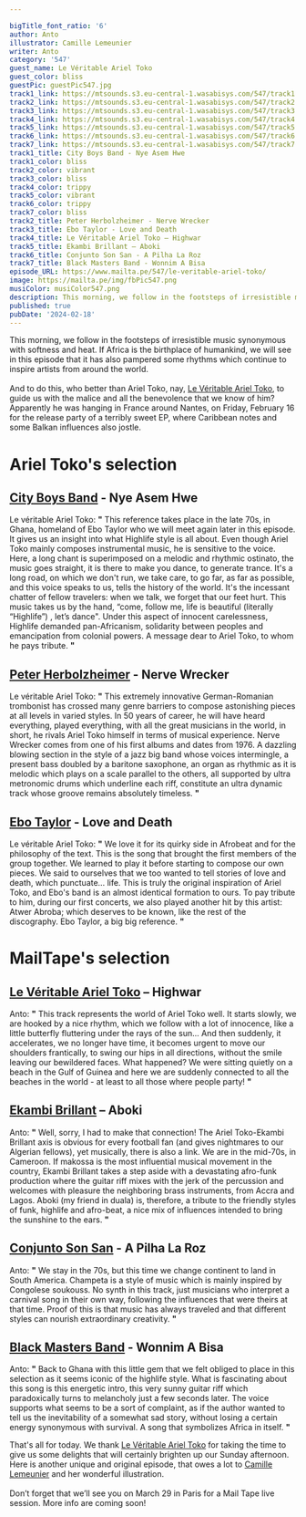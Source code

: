 ```yaml
---

bigTitle_font_ratio: '6'
author: Anto
illustrator: Camille Lemeunier
writer: Anto
category: '547'
guest_name: Le Véritable Ariel Toko
guest_color: bliss
guestPic: guestPic547.jpg
track1_link: https://mtsounds.s3.eu-central-1.wasabisys.com/547/track1.mp3
track2_link: https://mtsounds.s3.eu-central-1.wasabisys.com/547/track2.mp3
track3_link: https://mtsounds.s3.eu-central-1.wasabisys.com/547/track3.mp3
track4_link: https://mtsounds.s3.eu-central-1.wasabisys.com/547/track4.mp3
track5_link: https://mtsounds.s3.eu-central-1.wasabisys.com/547/track5.mp3
track6_link: https://mtsounds.s3.eu-central-1.wasabisys.com/547/track6.mp3
track7_link: https://mtsounds.s3.eu-central-1.wasabisys.com/547/track7.mp3
track1_title: City Boys Band - Nye Asem Hwe
track1_color: bliss
track2_color: vibrant
track3_color: bliss
track4_color: trippy
track5_color: vibrant
track6_color: trippy
track7_color: bliss
track2_title: Peter Herbolzheimer - Nerve Wrecker
track3_title: Ebo Taylor - Love and Death
track4_title: Le Véritable Ariel Toko – Highwar
track5_title: Ekambi Brillant – Aboki
track6_title: Conjunto Son San - A Pilha La Roz
track7_title: Black Masters Band - Wonnim A Bisa
episode_URL: https://www.mailta.pe/547/le-veritable-ariel-toko/
image: https://mailta.pe/img/fbPic547.png
musiColor: musiColor547.png
description: This morning, we follow in the footsteps of irresistible music synonymous with softness and heat. If Africa is the birthplace of humankind, we will see in this episode that it has also pampered some rhythms which continue to inspire artists from around the world.
published: true
pubDate: '2024-02-18'
---
```


This morning, we follow in the footsteps of irresistible music synonymous with softness and heat. If Africa is the birthplace of humankind, we will see in this episode that it has also pampered some rhythms which continue to inspire artists from around the world.
<br><br>
  And to do this, who better than Ariel Toko, nay, [Le Véritable Ariel Toko](leveritablearieltoko.bandcamp.com), to guide us with the malice and all the benevolence that we know of him? Apparently he was hanging in France around Nantes, on Friday, February 16 for the release party of a terribly sweet EP, where Caribbean notes and some Balkan influences also jostle.


# Ariel Toko's selection

## [City Boys Band](https://www.discogs.com/fr/artist/1330092-City-Boys-International-Band) - Nye Asem Hwe

Le véritable Ariel Toko: **"** This reference takes place in the late 70s, in Ghana, homeland of Ebo Taylor who we will meet again later in this episode. It gives us an insight into what Highlife style is all about. Even though Ariel Toko mainly composes instrumental music, he is sensitive to the voice. Here, a long chant is superimposed on a melodic and rhythmic ostinato, the music goes straight, it is there to make you dance, to generate trance. It's a long road, on which we don't run, we take care, to go far, as far as possible, and this voice speaks to us, tells the history of the world. It's the incessant chatter of fellow travelers: when we talk, we forget that our feet hurt. This music takes us by the hand, “come, follow me, life is beautiful (literally “Highlife”) , let’s dance". Under this aspect of innocent carelessness, Highlife demanded pan-Africanism, solidarity between peoples and emancipation from colonial powers. A message dear to Ariel Toko, to whom he pays tribute. **"** 

## [Peter Herbolzheimer](https://www.discogs.com/fr/artist/96398-Peter-Herbolzheimer) - Nerve Wrecker

Le véritable Ariel Toko: **"** This extremely innovative German-Romanian trombonist has crossed many genre barriers to compose astonishing pieces at all levels in varied styles. In 50 years of career, he will have heard everything, played everything, with all the great musicians in the world, in short, he rivals Ariel Toko himself in terms of musical experience. Nerve Wrecker comes from one of his first albums and dates from 1976. A dazzling blowing section in the style of a jazz big band whose voices intermingle, a present bass doubled by a baritone saxophone, an organ as rhythmic as it is melodic which plays on a scale parallel to the others, all supported by ultra metronomic drums which underline each riff, constitute an ultra dynamic track whose groove remains absolutely timeless. **"** 

## [Ebo Taylor](https://ebotaylor.bandcamp.com/) - Love and Death

Le véritable Ariel Toko: **"** We love it for its quirky side in Afrobeat and for the philosophy of the text. This is the song that brought the first members of the group together. We learned to play it before starting to compose our own pieces. We said to ourselves that we too wanted to tell stories of love and death, which punctuate… life. This is truly the original inspiration of Ariel Toko, and Ebo's band is an almost identical formation to ours. To pay tribute to him, during our first concerts, we also played another hit by this artist: Atwer Abroba; which deserves to be known, like the rest of the discography. Ebo Taylor, a big big reference. **"** 

# MailTape's selection

## [Le Véritable Ariel Toko](leveritablearieltoko.bandcamp.com) – Highwar
Anto: **"** This track represents the world of Ariel Toko well. It starts slowly, we are hooked by a nice rhythm, which we follow with a lot of innocence, like a little butterfly fluttering under the rays of the sun... And then suddenly, it accelerates, we no longer have time, it becomes urgent to move our shoulders frantically, to swing our hips in all directions, without the smile leaving our bewildered faces. What happened? We were sitting quietly on a beach in the Gulf of Guinea and here we are suddenly connected to all the beaches in the world - at least to all those where people party! **"** 

## [Ekambi Brillant](ekambibrillant.bandcamp.com/) – Aboki

Anto: **"** Well, sorry, I had to make that connection! The Ariel Toko-Ekambi Brillant axis is obvious for every football fan (and gives nightmares to our Algerian fellows), yet musically, there is also a link. We are in the mid-70s, in Cameroon. If makossa is the most influential musical movement in the country, Ekambi Brillant takes a step aside with a devastating afro-funk production where the guitar riff mixes with the jerk of the percussion and welcomes with pleasure the neighboring brass instruments, from Accra and Lagos. Aboki (my friend in duala) is, therefore, a tribute to the friendly styles of funk, highlife and afro-beat, a nice mix of influences intended to bring the sunshine to the ears. **"** 

## [Conjunto Son San](https://www.discogs.com/artist/2549871-Conjunto-Son-San) - A Pilha La Roz

Anto: **"** We stay in the 70s, but this time we change continent to land in South America. Champeta is a style of music which is mainly inspired by Congolese soukouss. No synth in this track, just musicians who interpret a carnival song in their own way, following the influences that were theirs at that time. Proof of this is that music has always traveled and that different styles can nourish extraordinary creativity. **"** 

## [Black Masters Band](https://www.discogs.com/fr/artist/1586556-The-Black-Masters-Band) - Wonnim A Bisa

Anto: **"** Back to Ghana with this little gem that we felt obliged to place in this selection as it seems iconic of the highlife style. What is fascinating about this song is this energetic intro, this very sunny guitar riff which paradoxically turns to melancholy just a few seconds later. The voice supports what seems to be a sort of complaint, as if the author wanted to tell us the inevitability of a somewhat sad story, without losing a certain energy synonymous with survival. A song that symbolizes Africa in itself. **"** 

That's all for today.
We thank [Le Véritable Ariel Toko](leveritablearieltoko.bandcamp.com) for taking the time to give us some delights that will certainly brighten up our Sunday afternoon. Here is another unique and original episode, that owes a lot to [Camille Lemeunier](https://camillelemeunier.fr/) and her wonderful illustration.
<br><br>
Don’t forget that we’ll see you on March 29 in Paris for a Mail Tape live session.
More info are coming soon!
